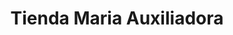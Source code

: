 ---
title: "Tienda Maria Auxiliadora"
url: /san-martin/tienda-maria-auxiliadora/
shop: supermercado
---